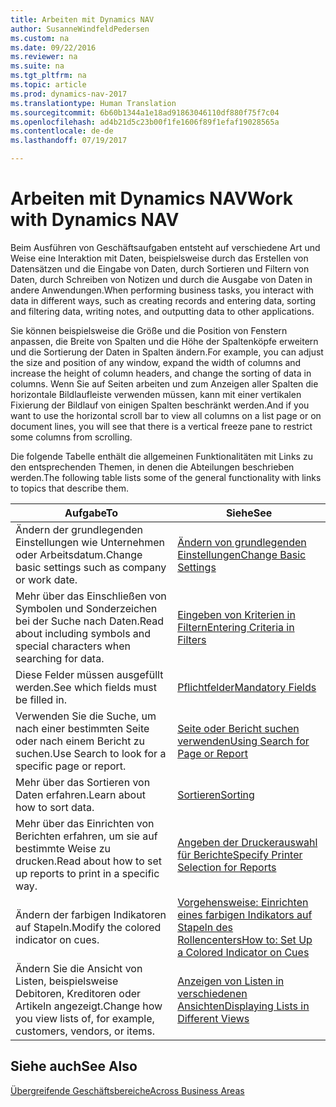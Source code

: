 ```yaml
---
title: Arbeiten mit Dynamics NAV
author: SusanneWindfeldPedersen
ms.custom: na
ms.date: 09/22/2016
ms.reviewer: na
ms.suite: na
ms.tgt_pltfrm: na
ms.topic: article
ms.prod: dynamics-nav-2017
ms.translationtype: Human Translation
ms.sourcegitcommit: 6b60b1344a1e18ad91863046110df880f75f7c04
ms.openlocfilehash: ad4b21d5c23b00f1fe1606f89f1efaf19028565a
ms.contentlocale: de-de
ms.lasthandoff: 07/19/2017

---
```

    
# <a name="work-with-dynamics-nav"></a><span data-ttu-id="a98df-102">Arbeiten mit Dynamics NAV</span><span class="sxs-lookup"><span data-stu-id="a98df-102">Work with Dynamics NAV</span></span>
<span data-ttu-id="a98df-103">Beim Ausführen von Geschäftsaufgaben entsteht auf verschiedene Art und Weise eine Interaktion mit Daten, beispielsweise durch das Erstellen von Datensätzen und die Eingabe von Daten, durch Sortieren und Filtern von Daten, durch Schreiben von Notizen und durch die Ausgabe von Daten in andere Anwendungen.</span><span class="sxs-lookup"><span data-stu-id="a98df-103">When performing business tasks, you interact with data in different ways, such as creating records and entering data, sorting and filtering data, writing notes, and outputting data to other applications.</span></span>

<span data-ttu-id="a98df-104">Sie können beispielsweise die Größe und die Position von Fenstern anpassen, die Breite von Spalten und die Höhe der Spaltenköpfe erweitern und die Sortierung der Daten in Spalten ändern.</span><span class="sxs-lookup"><span data-stu-id="a98df-104">For example, you can adjust the size and position of any window, expand the width of columns and increase the height of column headers, and change the sorting of data in columns.</span></span> <span data-ttu-id="a98df-105">Wenn Sie auf Seiten arbeiten und zum Anzeigen aller Spalten die horizontale Bildlaufleiste verwenden müssen, kann mit einer vertikalen Fixierung der Bildlauf von einigen Spalten beschränkt werden.</span><span class="sxs-lookup"><span data-stu-id="a98df-105">And if you want to use the horizontal scroll bar to view all columns on a list page or on document lines, you will see that there is a vertical freeze pane to restrict some columns from scrolling.</span></span>

<span data-ttu-id="a98df-106">Die folgende Tabelle enthält die allgemeinen Funktionalitäten mit Links zu den entsprechenden Themen, in denen die Abteilungen beschrieben werden.</span><span class="sxs-lookup"><span data-stu-id="a98df-106">The following table lists some of the general functionality with links to topics that describe them.</span></span>

|<span data-ttu-id="a98df-107">Aufgabe</span><span class="sxs-lookup"><span data-stu-id="a98df-107">To</span></span> |<span data-ttu-id="a98df-108">Siehe</span><span class="sxs-lookup"><span data-stu-id="a98df-108">See</span></span> |
|---|----|
|<span data-ttu-id="a98df-109">Ändern der grundlegenden Einstellungen wie Unternehmen oder Arbeitsdatum.</span><span class="sxs-lookup"><span data-stu-id="a98df-109">Change basic settings such as company or work date.</span></span>|[<span data-ttu-id="a98df-110">Ändern von grundlegenden Einstellungen</span><span class="sxs-lookup"><span data-stu-id="a98df-110">Change Basic Settings</span></span>](ui-change-basic-settings.md)|
|<span data-ttu-id="a98df-111">Mehr über das Einschließen von Symbolen und Sonderzeichen bei der Suche nach Daten.</span><span class="sxs-lookup"><span data-stu-id="a98df-111">Read about including symbols and special characters when searching for data.</span></span>|[<span data-ttu-id="a98df-112">Eingeben von Kriterien in Filtern</span><span class="sxs-lookup"><span data-stu-id="a98df-112">Entering Criteria in Filters</span></span>](ui-enter-criteria-filters.md)|
|<span data-ttu-id="a98df-113">Diese Felder müssen ausgefüllt werden.</span><span class="sxs-lookup"><span data-stu-id="a98df-113">See which fields must be filled in.</span></span>|[<span data-ttu-id="a98df-114">Pflichtfelder</span><span class="sxs-lookup"><span data-stu-id="a98df-114">Mandatory Fields</span></span>](ui-mandatory-fields.md)|
|<span data-ttu-id="a98df-115">Verwenden Sie die Suche, um nach einer bestimmten Seite oder nach einem Bericht zu suchen.</span><span class="sxs-lookup"><span data-stu-id="a98df-115">Use Search to look for a specific page or report.</span></span>|[<span data-ttu-id="a98df-116">Seite oder Bericht suchen verwenden</span><span class="sxs-lookup"><span data-stu-id="a98df-116">Using Search for Page or Report</span></span>](ui-search.md)|
|<span data-ttu-id="a98df-117">Mehr über das Sortieren von Daten erfahren.</span><span class="sxs-lookup"><span data-stu-id="a98df-117">Learn about how to sort data.</span></span>|[<span data-ttu-id="a98df-118">Sortieren</span><span class="sxs-lookup"><span data-stu-id="a98df-118">Sorting</span></span>](ui-sorting.md)|
|<span data-ttu-id="a98df-119">Mehr über das Einrichten von Berichten erfahren, um sie auf bestimmte Weise zu drucken.</span><span class="sxs-lookup"><span data-stu-id="a98df-119">Read about how to set up reports to print in a specific way.</span></span>|[<span data-ttu-id="a98df-120">Angeben der Druckerauswahl für Berichte</span><span class="sxs-lookup"><span data-stu-id="a98df-120">Specify Printer Selection for Reports</span></span>](ui-specify-printer-selection-reports.md)|
|<span data-ttu-id="a98df-121">Ändern der farbigen Indikatoren auf Stapeln.</span><span class="sxs-lookup"><span data-stu-id="a98df-121">Modify the colored indicator on cues.</span></span>|[<span data-ttu-id="a98df-122">Vorgehensweise: Einrichten eines farbigen Indikators auf Stapeln des Rollencenters</span><span class="sxs-lookup"><span data-stu-id="a98df-122">How to: Set Up a Colored Indicator on Cues</span></span>](ui-how-setup-colored-indicator-cues.md)|
|<span data-ttu-id="a98df-123">Ändern Sie die Ansicht von Listen, beispielsweise Debitoren, Kreditoren oder Artikeln angezeigt.</span><span class="sxs-lookup"><span data-stu-id="a98df-123">Change how you view lists of, for example, customers, vendors, or items.</span></span>|[<span data-ttu-id="a98df-124">Anzeigen von Listen in verschiedenen Ansichten</span><span class="sxs-lookup"><span data-stu-id="a98df-124">Displaying Lists in Different Views</span></span>](across-display-lists-different-views.md)|

## <a name="see-also"></a><span data-ttu-id="a98df-125">Siehe auch</span><span class="sxs-lookup"><span data-stu-id="a98df-125">See Also</span></span>
[<span data-ttu-id="a98df-126">Übergreifende Geschäftsbereiche</span><span class="sxs-lookup"><span data-stu-id="a98df-126">Across Business Areas</span></span>](ui-across-business-areas.md)

